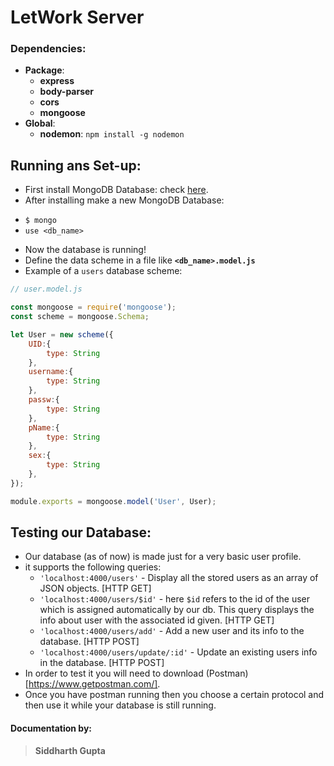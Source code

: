 # LetWork Server

### Dependencies:
- __Package__:
  + **express**
  + **body-parser**
  + **cors**
  + **mongoose**
- __Global__:
  + __nodemon__: `npm install -g nodemon`

## Running ans Set-up:
- First install MongoDB Database: check [here](https://docs.mongodb.com/manual/administration/install-community/).
- After installing make a new MongoDB Database:
 + `$ mongo`
 + `use <db_name>`
- Now the database is running!
- Define the data scheme in a file like __`<db_name>.model.js`__
- Example of a `users` database scheme:
```javascript
// user.model.js

const mongoose = require('mongoose');
const scheme = mongoose.Schema;

let User = new scheme({
	UID:{
		type: String
	},
	username:{
		type: String
	},
	passw:{
		type: String
	},
	pName:{
		type: String
	},
	sex:{
		type: String
	},
});

module.exports = mongoose.model('User', User);
```

## Testing our Database:
- Our database (as of now) is made just for a very basic user profile.
- it supports the following queries:
  + `'localhost:4000/users'` - Display all the stored users as an array of JSON objects. [HTTP GET]
  + `'localhost:4000/users/$id'` - here `$id` refers to the id of the user which is assigned automatically by our db. This query displays the info about user with the associated id given. [HTTP GET]
  + `'localhost:4000/users/add'` - Add a new user and its info to the database. [HTTP POST]
  + `'localhost:4000/users/update/:id'` - Update an existing users info in the database. [HTTP POST]
- In order to test it you will need to download (Postman)[https://www.getpostman.com/].
- Once you have postman running then you choose a certain protocol and then use it while your database is still running.

#### Documentation by:
> __Siddharth Gupta__
